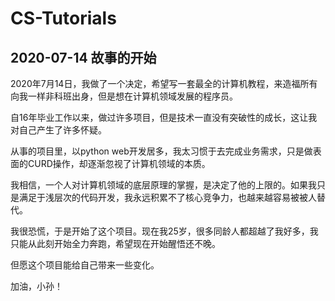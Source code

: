 # CS-Tutorials
## 2020-07-14  故事的开始

2020年7月14日，我做了一个决定，希望写一套最全的计算机教程，来造福所有向我一样非科班出身，但是想在计算机领域发展的程序员。

自16年毕业工作以来，做过许多项目，但是技术一直没有突破性的成长，这让我对自己产生了许多怀疑。

从事的项目里，以python web开发居多，我太习惯于去完成业务需求，只是做表面的CURD操作，却逐渐忽视了计算机领域的本质。

我相信，一个人对计算机领域的底层原理的掌握，是决定了他的上限的。如果我只是满足于浅层次的代码开发，我永远积累不了核心竞争力，也越来越容易被被人替代。

我很恐慌，于是开始了这个项目。现在我25岁，很多同龄人都超越了我好多，我只能从此刻开始全力奔跑，希望现在开始醒悟还不晚。

但愿这个项目能给自己带来一些变化。

加油，小孙！